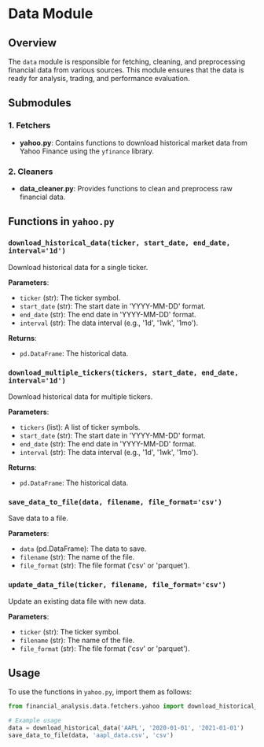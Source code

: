 # Data Module

## Overview

The `data` module is responsible for fetching, cleaning, and preprocessing financial data from various sources. This module ensures that the data is ready for analysis, trading, and performance evaluation.

## Submodules

### 1. Fetchers
- **yahoo.py**: Contains functions to download historical market data from Yahoo Finance using the `yfinance` library.

### 2. Cleaners
- **data_cleaner.py**: Provides functions to clean and preprocess raw financial data.

## Functions in `yahoo.py`

### `download_historical_data(ticker, start_date, end_date, interval='1d')`
Download historical data for a single ticker.

**Parameters**:
- `ticker` (str): The ticker symbol.
- `start_date` (str): The start date in 'YYYY-MM-DD' format.
- `end_date` (str): The end date in 'YYYY-MM-DD' format.
- `interval` (str): The data interval (e.g., '1d', '1wk', '1mo').

**Returns**:
- `pd.DataFrame`: The historical data.

### `download_multiple_tickers(tickers, start_date, end_date, interval='1d')`
Download historical data for multiple tickers.

**Parameters**:
- `tickers` (list): A list of ticker symbols.
- `start_date` (str): The start date in 'YYYY-MM-DD' format.
- `end_date` (str): The end date in 'YYYY-MM-DD' format.
- `interval` (str): The data interval (e.g., '1d', '1wk', '1mo').

**Returns**:
- `pd.DataFrame`: The historical data.

### `save_data_to_file(data, filename, file_format='csv')`
Save data to a file.

**Parameters**:
- `data` (pd.DataFrame): The data to save.
- `filename` (str): The name of the file.
- `file_format` (str): The file format ('csv' or 'parquet').

### `update_data_file(ticker, filename, file_format='csv')`
Update an existing data file with new data.

**Parameters**:
- `ticker` (str): The ticker symbol.
- `filename` (str): The name of the file.
- `file_format` (str): The file format ('csv' or 'parquet').

## Usage

To use the functions in `yahoo.py`, import them as follows:

```python
from financial_analysis.data.fetchers.yahoo import download_historical_data, download_multiple_tickers, save_data_to_file, update_data_file

# Example usage
data = download_historical_data('AAPL', '2020-01-01', '2021-01-01')
save_data_to_file(data, 'aapl_data.csv', 'csv')
```
